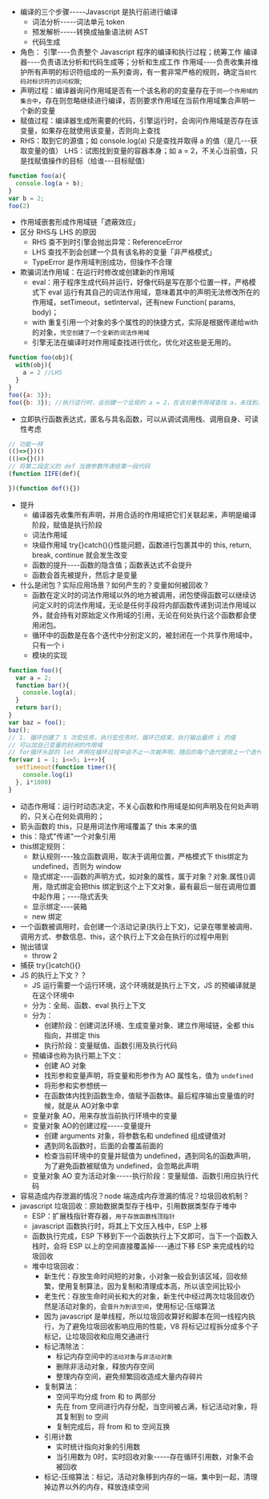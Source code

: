 + 编译的三个步骤-----Javascript 是执行前进行编译
   + 词法分析-----词法单元 token
   + 预发解析-----转换成抽象语法树 AST
   + 代码生成
+ 角色：
  引擎----负责整个 Javascript 程序的编译和执行过程；统筹工作
  编译器----负责语法分析和代码生成等；分析和生成工作
  作用域----负责收集并维护所有声明的标识符组成的一系列查询，有一套非常严格的规则，确定当`前代码对标识符的访问权限`;
+ 声明过程：编译器询问作用域是否有一个该名称的的变量存在于`同一个作用域的集合中`，存在则忽略继续进行编译，否则要求作用域在当前作用域集合声明一个新的变量
+ 赋值过程：编译器生成所需要的代码，引擎运行时，会询问作用域是否存在该变量，如果存在就使用该变量，否则向上查找
+ RHS：取到它的源值；如 console.log(a) 只是查找并取得 a 的值（是几---获取变量的值）
  LHS：试图找到变量的容器本身；如 a = 2，不关心当前值，只是找赋值操作的目标（给谁---目标赋值）

```javascript
function foo(a){
  console.log(a + b);
}
var b = 2;
foo(2)
```

+ 作用域嵌套形成作用域链「遮蔽效应」
+ 区分 RHS与 LHS 的原因
  + RHS 查不到时引擎会抛出异常：ReferenceError
  + LHS 查找不到会创建一个具有该名称的变量「非严格模式」
  + TypeError 是作用域判别成功，但操作不合理
+ 欺骗词法作用域：在运行时修改或创建新的作用域
  + eval：用于程序生成代码并运行，好像代码是写在那个位置一样，严格模式下 eval 运行有其自己的词法作用域，意味着其中的声明无法修改所在的作用域，setTimeout，setInterval，还有new Function( params, body)；
  + with 重复引用一个对象的多个属性的的快捷方式，实际是根据传递给with 的对象，`凭空创建了一个全新的词法作用域`
  + 引擎无法在编译时对作用域查找进行优化，优化对这些是无用的。

```javascript
function foo(obj){
  with(obj){
    a = 2 //LHS
  }
}
foo({a: 3});
foo({b: 3}); //执行这行时，会创建一个全局的 a = 2，在该对象作用域查找 a，未找到，会进行正常的词法作用域查找
```

+ 立即执行函数表达式，匿名与具名函数，可以从调试调用栈、调用自身、可读性考虑

```javascript
// 功能一样
(()=>{})()
(()=>{}())
// 将第二段定义的 def 当做参数传递给第一段代码
(function IIFE(def){

})(function def(){})
```

+ 提升
  + 编译器先收集所有声明，并用合适的作用域把它们关联起来，声明是编译阶段，赋值是执行阶段
  + 词法作用域
  + 块级作用域 try{}catch(){}性能问题，函数进行包裹其中的 this, return, break, continue 就会发生改变
  + 函数的提升----函数的隐含值；函数表达式不会提升
  + 函数会首先被提升，然后才是变量
+ 什么是闭包？实际应用场景？如何产生的？变量如何被回收？
  + 函数在定义时的词法作用域以外的地方被调用，闭包使得函数可以继续访问定义时的词法作用域，无论是任何手段将内部函数传递到词法作用域以外，就会持有对原始定义作用域的引用，无论在何处执行这个函数都会使用闭包。
  + 循环中的函数是在各个迭代中分别定义的，被封闭在一个共享作用域中，只有一个 i
  + 模块的实现

```javascript
function foo(){
  var a = 2;
  function bar(){
    console.log(a);
  }
  return bar();
}
var baz = foo();
baz();
// 1. 循环创建了 5 次宏任务，执行宏任务时，循环已结束，执行输出最终 i 的值
// 可以加自己变量的封闭的作用域
// for循环头部的 let 声明在循环过程中会不止一次被声明，随后的每个迭代使用上一个迭代结束的值初始化这个变量*****
for(var i = 1; i<=5; i++>){
  setTimeout(function timer(){
    console.log(i)
  }, i*1000)
}
```

+ 动态作用域：运行时动态决定，不关心函数和作用域是如何声明及在何处声明的，只关心在何处调用的；
+ 箭头函数的 this，只是用词法作用域覆盖了 this 本来的值
+ this：隐式"传递"一个对象引用
+ this绑定规则：
  + 默认规则----独立函数调用，取决于调用位置，严格模式下 this绑定为 undefined，否则为 window
  + 隐式绑定----函数的声明方式，如对象的属性，属于对象？对象.属性()调用，隐式绑定会把this 绑定到这个上下文对象，最有最后一层在调用位置中起作用；----隐式丢失
  + 显示绑定----装箱
  + new 绑定
+ 一个函数被调用时，会创建一个活动记录(执行上下文)，记录在哪里被调用、调用方式、参数信息、this，这个执行上下文会在执行的过程中用到
+ 抛出错误
  + throw 2
+ 捕获 try{}catch(){}
+ JS 的执行上下文？？
  + JS 运行需要一个运行环境，这个环境就是执行上下文，JS 的预编译就是在这个环境中
  + 分为：全局、函数、eval 执行上下文
  + 分为：
    + 创建阶段：创建词法环境、生成变量对象、建立作用域链，全都 this 指向，并绑定 this
    + 执行阶段：变量赋值、函数引用及执行代码
  + 预编译也称为执行期上下文：
    + 创建 AO 对象
    + 找形参和变量声明，将变量和形参作为 AO 属性名，值为 `undefined`
    + 将形参和实参想统一
    + 在函数体内找到函数生命，值赋予函数体。最后程序输出变量值的时候，就是从 AO对象中拿
  + 变量对象 AO，用来存放当前执行环境中的变量
  + 变量对象 AO的创建过程-----变量提升
    + 创建 arguments 对象，将参数名和 undefined 组成键值对
    + 遇到同名函数时，后面的会覆盖前面的
    + 检查当前环境中的变量并赋值为 undefined，遇到同名的函数声明，为了避免函数被赋值为 undefined，会忽略此声明
  + 变量对象 AO 变为活动对象-----执行阶段：变量赋值、函数引用应执行代码
+ 容易造成内存泄漏的情况？node 端造成内存泄漏的情况？垃圾回收机制？
+ javascript 垃圾回收：原始数据类型存于栈中，引用数据类型存于堆中
  + ESP：扩展栈指针寄存器，`用于存放函数栈顶指针`
  + javascript 函数执行时，将其上下文压入栈中，ESP 上移
  + 函数执行完成，ESP 下移到下一个函数执行上下文即可，当下一个函数入栈时，会将 ESP 以上的空间直接覆盖掉----通过下移 ESP 来完成栈的垃圾回收
  + 堆中垃圾回收：
    + 新生代：存放生命时间短的对象，小对象一般会到该区域，回收频繁，使用复制算法，因为复制和清理成本高，所以该空间比较小
    + 老生代：存放生命时间长和大的对象，新生代中经过两次垃圾回收仍然是活动对象的，会`晋升为到该空间`，使用标记-压缩算法
    + 因为 javascript 是单线程，所以垃圾回收算好和脚本在同一线程内执行，为了避免垃圾回收影响应用的性能，V8 将标记过程拆分成多个子标记，让垃圾回收和应用交通进行
    + 标记清除法：
      + 标记内存空间中的`活动对象`与`非活动对象`
      + 删除非活动对象，释放内存空间
      + 整理内存空间，避免频繁回收造成大量内存碎片
    + 复制算法：
      + 空间平均分成 from 和 to 两部分
      + 先在 from 空间进行内存分配，当空间被占满，标记活动对象，将其复制到 to 空间
      + 复制完成后，将 from 和 to 空间互换
    + 引用计数
      + 实时统计指向对象的引用数
      + 当引用数为 0时，实时回收对象-----存在循环引用数，对象不会被回收
    + 标记-压缩算法：标记，活动对象移到内存的一端，集中到一起，清理掉边界以外的内存，释放连续空间

